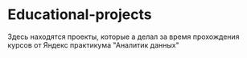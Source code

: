 # Educational-projects
Здесь находятся проекты, которые а делал за время прохождения курсов от Яндекс практикума "Аналитик данных"

